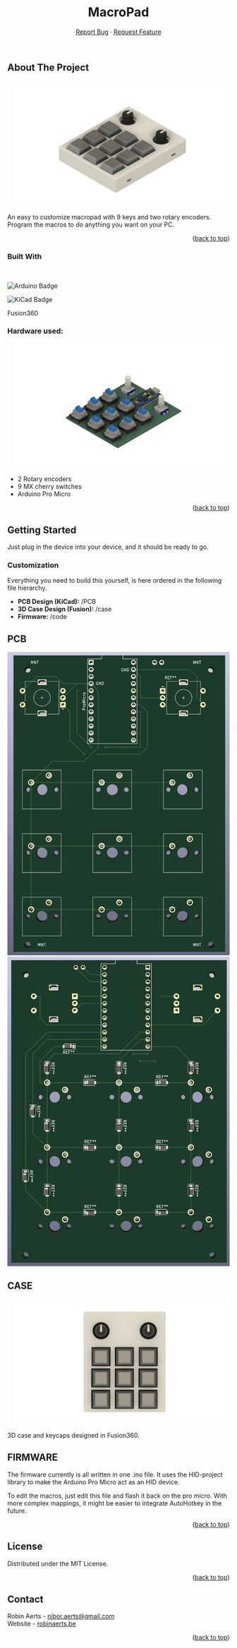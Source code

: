 <div align="center">

<h1>MacroPad</h1>

<div>
        <a href="https://github.com/robinaerts/macropad/issues">Report Bug</a>
    ·
    <a href="https://github.com/robinaerts/macropad/issues">Request Feature</a>
  </p>
</div>
</div>
<br/>

<!-- ABOUT THE PROJECT -->

## About The Project

![MacroPad side view](/preview/case_side.png)

An easy to customize macropad with 9 keys and two rotary encoders. Program the macros to do anything you want on your PC.

<p align="right">(<a href="#top">back to top</a>)</p>

### Built With

<br/>

![Arduino Badge](https://img.shields.io/badge/Arduino-00878F?logo=arduino&logoColor=fff&style=for-the-badge)

![KiCad Badge](https://img.shields.io/badge/KiCad-314CB0?logo=kicad&logoColor=fff&style=for-the-badge)

Fusion360

### Hardware used:

<img src="preview/board_side.png"/>

- 2 Rotary encoders
- 9 MX cherry switches
- Arduino Pro Micro

<p align="right">(<a href="#top">back to top</a>)</p>

<!-- GETTING STARTED -->

## Getting Started

Just plug in the device into your device, and it should be ready to go.

### Customization

Everything you need to build this yourself, is here ordered in the following file hierarchy.

- <strong>PCB Design (KiCad):</strong> /PCB
- <strong>3D Case Design (Fusion):</strong> /case
- <strong>Firmware:</strong> /code

## PCB

<img src="preview/pcb_front.png"/>
<img src="preview/pcb_back.png"/>

## CASE

<img src="preview/case_top.png">

3D case and keycaps designed in Fusion360.

## FIRMWARE

The firmware currently is all written in one .ino file. It uses the HID-project library to make the Arduino Pro Micro act as an HID device.

To edit the macros, just edit this file and flash it back on the pro micro. With more complex mappings, it might be easier to integrate AutoHotkey in the future.

<p align="right">(<a href="#top">back to top</a>)</p>

<!-- LICENSE -->

## License

Distributed under the MIT License.

<p align="right">(<a href="#top">back to top</a>)</p>

<!-- CONTACT -->

## Contact

Robin Aerts - nibor.aerts@gmail.com<br>
Website - [robinaerts.be](https://robinaerts.be)

<p align="right">(<a href="#top">back to top</a>)</p>

[preview]: ./assets/images/banner.jpg
